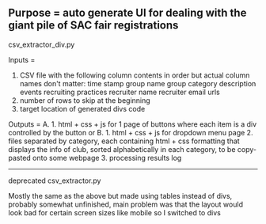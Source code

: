 Purpose = auto generate UI for dealing with the giant pile of SAC fair registrations
---
csv_extractor_div.py

Inputs = 
1. CSV file with the following column contents in order but actual column names don't matter:
	time stamp
	group name
	group category
	description
	events
	recruiting practices
	recruiter name
	recruiter email
	urls
2. number of rows to skip at the beginning
3. target location of generated divs code

Outputs = 
A.
	1. html + css + js for 1 page of buttons where each item is a div controlled by the button
or B.
	1. html + css + js for dropdown menu page 
	2. files separated by category, each containing html + css formatting that displays the info of club, sorted alphabetically in each category, to be copy-pasted onto some webpage
	3. processing results log

----
deprecated csv_extractor.py

Mostly the same as the above but made using tables instead of divs, probably somewhat unfinished, main problem was that the layout would look bad for certain screen sizes like mobile so I switched to divs